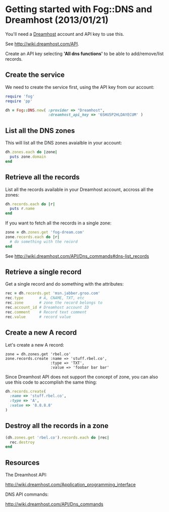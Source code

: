 # Getting started with Fog::DNS and Dreamhost (2013/01/21)

You'll need a [Dreamhost](http://www.dreamhost.com) account and API key 
to use this.

See http://wiki.dreamhost.com/API.

Create an API key selecting **'All dns functions'** to be able to add/remove/list
records.

## Create the service

We need to create the service first, using the API key from our account:

```ruby
require 'fog' 
require 'pp'

dh = Fog::DNS.new( :provider => "Dreamhost",
                   :dreamhost_api_key => '6SHU5P2HLDAYECUM' )
```

## List all the DNS zones

This will list all the DNS zones avaialble in your account:

```ruby
dh.zones.each do |zone|
  puts zone.domain
end
```

## Retrieve all the records

List all the records available in your Dreamhost account, accross all the zones:

```ruby
dh.records.each do |r|
  puts r.name
end
```

If you  want to fetch all the records in a single zone:

```ruby
zone = dh.zones.get 'fog-dream.com'
zone.records.each do |r|
  # do something with the record
end
```

See http://wiki.dreamhost.com/API/Dns_commands#dns-list_records

## Retrieve a single record

Get a single record and do something with the attributes:

```ruby
rec = dh.records.get 'msn.jabber.groo.com'
rec.type       # A, CNAME, TXT, etc
rec.zone       # zone the record belongs to
rec.account_id # Dreamhost account ID
rec.comment    # Record text comment
rec.value      # record value
```

## Create a new A record

Let's create a new A record:

```
zone = dh.zones.get 'rbel.co'
zone.records.create :name => 'stuff.rbel.co',
                    :type => 'TXT',
                    :value => 'foobar bar bar'
```

Since Dreamhost API does not support the concept of zone,
you can also use this code to accomplish the same thing:

```ruby
dh.records.create(
  :name => 'stuff.rbel.co', 
  :type => 'A',
  :value => '8.8.8.8'
)
```

## Destroy all the records in a zone

```ruby
(dh.zones.get 'rbel.co').records.each do |rec|
  rec.destroy
end
```

## Resources

The Dreamhost API:

http://wiki.dreamhost.com/Application_programming_interface

DNS API commands:

http://wiki.dreamhost.com/API/Dns_commands
